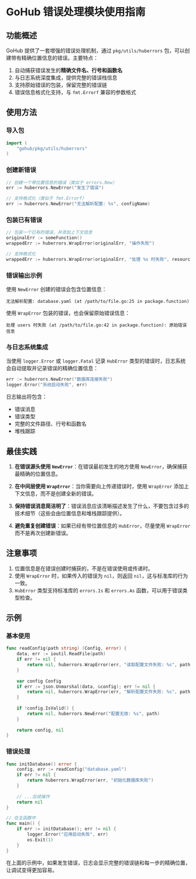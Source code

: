 # GoHub 错误处理模块使用指南

## 功能概述

GoHub 提供了一套增强的错误处理机制，通过 `pkg/utils/huberrors` 包，可以创建带有精确位置信息的错误。主要特点：

1. 自动捕获错误发生的**精确文件名、行号和函数名**
2. 与日志系统深度集成，提供完整的错误栈信息
3. 支持原始错误的包装，保留完整的错误链
4. 错误信息格式化支持，与 `fmt.Errorf` 兼容的参数格式

## 使用方法

### 导入包

```go
import (
    "gohub/pkg/utils/huberrors"
)
```

### 创建新错误

```go
// 创建一个带位置信息的错误（类似于 errors.New）
err := huberrors.NewError("发生了错误")

// 支持格式化（类似于 fmt.Errorf）
err := huberrors.NewError("无法解析配置: %s", configName)
```

### 包装已有错误

```go
// 包装一个已有的错误，并添加上下文信息
originalErr := someFunction()
wrappedErr := huberrors.WrapError(originalErr, "操作失败")

// 支持格式化
wrappedErr := huberrors.WrapError(originalErr, "处理 %s 时失败", resourceName)
```

### 错误输出示例

使用 `NewError` 创建的错误会包含位置信息：

```
无法解析配置: database.yaml (at /path/to/file.go:25 in package.function)
```

使用 `WrapError` 包装的错误，也会保留原始错误信息：

```
处理 users 时失败 (at /path/to/file.go:42 in package.function): 原始错误信息
```

### 与日志系统集成

当使用 `logger.Error` 或 `logger.Fatal` 记录 `HubError` 类型的错误时，日志系统会自动提取并记录错误的精确位置信息：

```go
err := huberrors.NewError("数据库连接失败")
logger.Error("系统启动失败", err)
```

日志输出将包含：
- 错误消息
- 错误类型
- 完整的文件路径、行号和函数名
- 堆栈跟踪

## 最佳实践

1. **在错误源头使用 `NewError`**：在错误最初发生的地方使用 `NewError`，确保捕获最精确的位置信息。

2. **在中间层使用 `WrapError`**：当你需要向上传递错误时，使用 `WrapError` 添加上下文信息，而不是创建全新的错误。

3. **保持错误消息简洁明了**：错误消息应该清晰描述发生了什么，不要包含过多的技术细节（这些会由位置信息和堆栈跟踪提供）。

4. **避免重复创建错误**：如果已经有带位置信息的 `HubError`，尽量使用 `WrapError` 而不是再次创建新错误。

## 注意事项

1. 位置信息是在错误创建时捕获的，不是在错误使用或传递时。
2. 使用 `WrapError` 时，如果传入的错误为 `nil`，则返回 `nil`，这与标准库的行为一致。
3. `HubError` 类型支持标准库的 `errors.Is` 和 `errors.As` 函数，可以用于错误类型检查。

## 示例

### 基本使用

```go
func readConfig(path string) (Config, error) {
    data, err := ioutil.ReadFile(path)
    if err != nil {
        return nil, huberrors.WrapError(err, "读取配置文件失败: %s", path)
    }
    
    var config Config
    if err := json.Unmarshal(data, &config); err != nil {
        return nil, huberrors.WrapError(err, "解析配置文件失败: %s", path)
    }
    
    if !config.IsValid() {
        return nil, huberrors.NewError("配置无效: %s", path)
    }
    
    return config, nil
}
```

### 错误处理

```go
func initDatabase() error {
    config, err := readConfig("database.yaml")
    if err != nil {
        return huberrors.WrapError(err, "初始化数据库失败")
    }
    
    // ...后续操作
    return nil
}

// 在主函数中
func main() {
    if err := initDatabase(); err != nil {
        logger.Error("应用启动失败", err)
        os.Exit(1)
    }
}
```

在上面的示例中，如果发生错误，日志会显示完整的错误链和每一步的精确位置，让调试变得更加容易。 